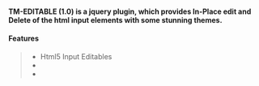 <h4>TM-EDITABLE (1.0) is a jquery plugin, which provides In-Place edit and Delete of the html input elements with some stunning themes.</h4>
<h4> Features</h4>
<blockquote>
  <ul>
    <li>Html5 Input Editables</li>
    <li></li>
    <li></li>
  </ul>
</blockquote>
